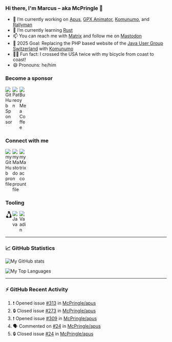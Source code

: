 ### Hi there, I'm Marcus – aka McPringle 👋

- 🔭 I’m currently working on [Apus](https://github.com/McPringle/apus), [GPX Animator](https://github.com/gpx-animator/gpx-animator), [Komunumo](https://github.com/McPringle/komunumo), and [Rallyman](https://github.com/McPringle/rallyman/)
- 🌱 I’m currently learning [Rust](https://www.rust-lang.org/)
- 📫 You can reach me with [Matrix](https://matrix.to/#/@mcpringle:matrix.org) and follow me on [Mastodon](https://fosstodon.org/@McPringle)
- 🥅 2025 Goal: Replacing the PHP based website of the [Java User Group Switzerland](https://www.jug.ch/) with [Komunumo](https://komunumo.org/)
- 🚴‍♂️ Fun fact: I crossed the USA twice with my bicycle from coast to coast!
- 😄 Pronouns: he/him


### Become a sponsor

[<img align="left" alt="GitHub Sponsor" title="GitHub Sponsor" width="22px" src="https://cdn.jsdelivr.net/npm/simple-icons@v3/icons/github.svg" />](https://github.com/sponsors/McPringle)
[<img align="left" alt="Patreon" title="Patreon" width="22px" src="https://cdn.jsdelivr.net/npm/simple-icons@v3/icons/patreon.svg" />](https://www.patreon.com/mcpringle)
[<img align="left" alt="Buy Me a Coffee" title="Buy Me a Coffee" width="22px" src="https://cdn.jsdelivr.net/npm/simple-icons@v3/icons/buymeacoffee.svg" />](https://www.buymeacoffee.com/McPringle)
<br clear="all"/>

### Connect with me

[<img align="left" alt="my GitHub profile" title="my GitHub profile" width="22px" src="https://cdn.jsdelivr.net/npm/simple-icons@v3/icons/github.svg" />][github]
[<img align="left" alt="my Mastodon profile" title="my Mastodon profile" width="22px" src="https://cdn.jsdelivr.net/npm/simple-icons@v3/icons/mastodon.svg" />][mastodon]
[<img align="left" alt="my Matrix account" title="my Matrix account" width="22px" src="https://cdn.jsdelivr.net/npm/simple-icons@v3/icons/matrix.svg" />][matrix]
<br clear="all"/>

### Tooling

[<img align="left" alt="Linux" title="Linux" width="22px" src="https://github.com/devicons/devicon/raw/master/icons/linux/linux-plain.svg" />][linux]
[<img align="left" alt="Java" title="Java" width="22px" src="https://www.svgrepo.com/show/106553/java.svg" />][java]
[<img align="left" alt="Vaadin" title="Vaadin" width="22px" src="https://seekicon.com/free-icon-download/vaadin_1.svg" />][vaadin]
<br clear="all"/>

---

### 📈 GitHub Statistics

![My GitHub stats](https://github-readme-stats.vercel.app/api?username=McPringle&count_private=true&show_icons=true)

![My Top Languages](https://github-readme-stats.vercel.app/api/top-langs/?username=McPringle&langs_count=5)

---

### ⚡ GitHub Recent Activity

<!--START_SECTION:activity-->
1. ❗ Opened issue [#313](https://github.com/McPringle/apus/issues/313) in [McPringle/apus](https://github.com/McPringle/apus)
2. 🔒 Closed issue [#273](https://github.com/McPringle/apus/issues/273) in [McPringle/apus](https://github.com/McPringle/apus)
3. ❗ Opened issue [#309](https://github.com/McPringle/apus/issues/309) in [McPringle/apus](https://github.com/McPringle/apus)
4. 🗣 Commented on [#24](https://github.com/McPringle/apus/issues/24#issuecomment-2676760656) in [McPringle/apus](https://github.com/McPringle/apus)
5. 🔒 Closed issue [#24](https://github.com/McPringle/apus/issues/24) in [McPringle/apus](https://github.com/McPringle/apus)
<!--END_SECTION:activity-->

[github]: https://github.com/McPringle/
[mastodon]: https://fosstodon.org/@McPringle
[matrix]: https://matrix.to/#/@mcpringle:matrix.org
[linux]: https://en.wikipedia.org/wiki/Linux
[java]: https://en.wikipedia.org/wiki/Java_(programming_language)
[vaadin]: https://en.wikipedia.org/wiki/Vaadin
